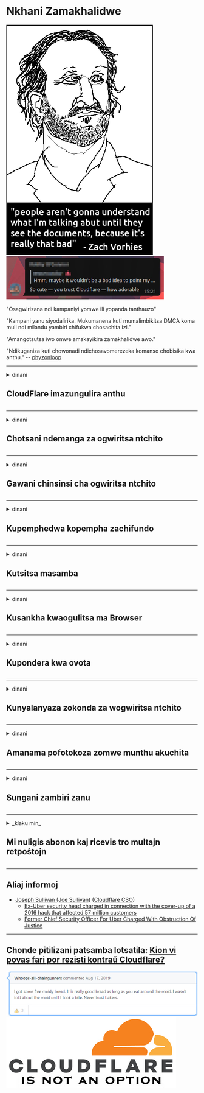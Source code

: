 # Nkhani Zamakhalidwe

![](../image/itsreallythatbad.jpg)
![](../image/telegram/c81238387627b4bfd3dcd60f56d41626.jpg)

"Osagwirizana ndi kampaniyi yomwe ili yopanda tanthauzo"

"Kampani yanu siyodalirika. Mukumanena kuti mumalimbikitsa DMCA koma muli ndi milandu yambiri chifukwa chosachita izi."

"Amangotsutsa iwo omwe amakayikira zamakhalidwe awo."

"Ndikuganiza kuti chowonadi ndichosavomerezeka komanso chobisika kwa anthu."  -- [phyzonloop](https://twitter.com/phyzonloop)


---


<details>
<summary>dinani

## CloudFlare imazungulira anthu
</summary>


Cloudflare ikutumiza maimelo opopera kwa osagwiritsa ntchito Cloudflare.

- Ingotumiza maimelo kwa olembetsa omwe asankha
- Wogwiritsa ntchito akati "siyani", ndiye siyani kutumiza imelo

Ndi zophweka. Koma Cloudflare sasamala.
Cloudflare adati kugwiritsa ntchito ntchito zawo kungaimitse spammers onse kapena owukira.
Kodi tingaimitse bwanji Cloudflare popanda kuyambitsa Cloudflare?


| 🖼 | 🖼 |
| --- | --- |
| ![](../image/cfspam01.jpg) | ![](../image/cfspam03.jpg) |
| ![](../image/cfspam02.jpg) | ![](../image/cfspambrittany.jpg)<br>![](../image/cfspamtwtr.jpg) |

</details>

---

<details>
<summary>dinani

## Chotsani ndemanga za ogwiritsa ntchito
</summary>


Ndemanga zowunikira za Cloudflare
Ngati mutayika zolemba zotsutsana ndi Cloudflare pa Twitter, muli ndi mwayi wopeza yankho kuchokera kwa wogwira ntchito ku Cloudflare ndi "Ayi, si".
Ngati mutayika ndemanga yoyipa patsamba lililonse lobwereza, ayesa kuiphunzira.


| 🖼 | 🖼 |
| --- | --- |
| ![](../image/cfcenrev_01.jpg)<br>![](../image/cfcenrev_02.jpg) | ![](../image/cfcenrev_03.jpg) |

</details>

---

<details>
<summary>dinani

## Gawani chinsinsi cha ogwiritsa ntchito
</summary>


Cloudflare ili ndi vuto lalikulu lozunza anthu.
Cloudflare imagawana zachidziwitso za omwe amadandaula za malo omwe asungidwa.
Nthawi zina amakupemphani kuti mupereke ID yanu yoyenera.
Ngati simukufuna kuzunzidwa, kumenyedwa, kusinthidwa kapena kuphedwa, kuli bwino musakhale kutali ndi masamba a Cloudfla.


| 🖼 | 🖼 |
| --- | --- |
| ![](../image/cfdox_what.jpg) | ![](../image/cfdox_swat.jpg) |
| ![](../image/cfdox_kill.jpg) | ![](../image/cfdox_threat.jpg) |
| ![](../image/cfdox_dox.jpg) | ![](../image/cfdox_ex1.jpg)<br>![](../image/cfdox_ex2.jpg) |

</details>

---

<details>
<summary>dinani

## Kupemphedwa kopempha zachifundo
</summary>


CloudFlare ikupempha zopereka zachifundo.
Ndizowopsa kuti bungwe la America lingapemphe ndalama ku mabungwe ena osagwiritsa ntchito phindu omwe ali ndi zifukwa zabwino.
Ngati mukufuna kutsekereza anthu kapena kuwononga nthawi ya anthu ena, mungafune kuyitanitsa ma pizzas ena a antchito a Cloudflare.


![](../image/cfdonate.jpg)

</details>

---

<details>
<summary>dinani

## Kutsitsa masamba
</summary>


Kodi mungatani ngati tsamba lanu litatsikira mwadzidzidzi?
Pali malipoti oti Cloudflare ikuchotsa kasinthidwe ka wogwiritsa ntchito kapena kuyimitsa ntchito popanda chenjezo, mwakachetechete.
Tikukulimbikitsani kuti mupeze opeza bwino.

![](../image/cftmnt.jpg)

</details>

---

<details>
<summary>dinani

## Kusankha kwaogulitsa ma Browser
</summary>


CloudFlare imapereka chisangalalo kwa iwo omwe amagwiritsa ntchito Firefox pomwe akupereka nkhanza kwa ogwiritsa ntchito osagwiritsa ntchito Tor-Browser pa Tor.
Ogwiritsa ntchito ogwiritsa ntchito omwe amakana kupha majakisensi opanda ufulu nawonso amachitidwa nkhanza.
Kusavomerezeka kotereku ndikumagwiritsa ntchito ndale zachipongwe komanso kugwiritsa ntchito mphamvu molakwika.

![](../image/browdifftbcx.gif)

- Kumanzere: Tor Msakatuli, Kumanja: Chrome. Adilesi yomweyo ya IP.

![](../image/browserdiff.jpg)

- Kumanzere: Tor Browser Javascript Walemala, Cookie Woyatsidwa
- Kumanja: Chrome Javascript Yoyatsidwa, Cookie Walemala

![](../image/cfsiryoublocked.jpg)

- QuteBrowser (msakatuli wocheperako) wopanda Tor (Clearnet IP)

| ***Msakatuli*** | ***Pezani chithandizo*** |
| --- | --- |
| Tor Browser (Javascript idathandiza) | mwayi wololedwa |
| Firefox (Javascript idathandiza) | pezani wonyozeka |
| Chromium (Javascript idathandiza) | pezani wonyozeka |
| Chromium or Firefox (Javascript yawonongeka) | Mwaletsedwa |
| Chromium or Firefox (Cookie wayimitsidwa) | Mwaletsedwa |
| QuteBrowser | Mwaletsedwa |
| lynx | Mwaletsedwa |
| w3m | Mwaletsedwa |
| wget | Mwaletsedwa |


Bwanji osagwiritsa ntchito batani la Audio kuti muchepetse zovuta zovuta?

Inde, pali batani lomvera, koma nthawi zonse siligwira ntchito pa Tor.
Mukalandira uthengawu mukadina:

```
Yesaninso pambuyo pake
Kompyuta yanu kapena netiweki ikhoza kutumiza mafunso othandiza kuchita zokha.
Kuteteza ogwiritsa ntchito, sitingathe kuchita pempho lanu pompano.
Pazambiri zambiri pitani patsamba lathu lothandizira
```

</details>

---

<details>
<summary>dinani

## Kupondera kwa ovota
</summary>


Ovota ku US ati amalembetsa kuvota pamapeto pa tsamba lolembera boma m'boma lomwe amakhala.
Ma ofesi a Secretary-of statean olamulidwa ndi Republican amalimbikitsa kuletsa anthu mwa kuvotera webusaitiyi ya boma kudzera mu Cloudflare.
Kuchitira nkhanza kwa Cloudflare kwa ogwiritsa ntchito a Tor, maudindo ake a MITM monga malo oyang'aniridwa padziko lonse lapansi, ndipo mbali yake yowonongeka imapangitsa omwe akuyembekeza kukhala ovota kusafuna kulembetsa.
Liberals makamaka imakonda kubisa.
Mafomu olembetsa oponya voti amatenga chidziwitso chotsimikiza cha momwe munthu akuvotera, malo ake, nambala yachitetezo chake, komanso tsiku lobadwa.
Mayiko ambiri amangopereka zofunikira pagulu lonselo, koma Cloudflare amawona zambiri zomwe munthu angalembetse.

Dziwani kuti kulembetsa mapepala sikuyendetsa Cloudflare chifukwa mlembi wa ogwira ntchito yolowa ndi boma azigwiritsa ntchito tsamba la Cloudflare kuti alowetse zomwezi.

| 🖼 | 🖼 |
| --- | --- |
| ![](../image/cfvotm_01.jpg) | ![](../image/cfvotm_02.jpg) |

- Change.org ndi tsamba lodziwika bwino losonkhanitsa mavoti ndikuchitapo kanthu.
“anthu kulikonse akuyambitsa makampeni, kulimbikitsa othandizira, ndikugwira ntchito ndi opanga zisankho kuyendetsa njirazi.”
Tsoka ilo, anthu ambiri sangathe kuwona change.com konse chifukwa cha fayilo yolusa ya Cloudflare.
Akuletsedwa kusayina pempholo, kuwachotsa pantchito ya demokalase.
Kugwiritsa ntchito nsanja ina yopanda mitambo ngati OpenPback kumathandizira vutoli.

| 🖼 | 🖼 |
| --- | --- |
| ![](../image/changeorgasn.jpg) | ![](../image/changeorgtor.jpg) |

- Cloudflare's "Athenian Project" imapereka chitetezo chamabizinesi aulere kwa mawebusayiti amasankho am boma ndi amderalo.
Iwo ati "Madera awo amatha kulumikizana ndi zisankho ndikulembetsa anthu ovota" koma izi ndi zabodza chifukwa anthu ambiri sangathe kuyang'ana malowa konse.

</details>

---

<details>
<summary>dinani

## Kunyalanyaza zokonda za wogwiritsa ntchito
</summary>


Ngati mukufuna kutulutsa china chake, mukuyembekeza kuti simulandila imelo pankhaniyi.
Cloudflare amanyalanyaza zokonda za wogwiritsa ntchito ndikugawana zambiri ndi mabungwe enaake popanda kuvomereza kwa makasitomala.
Ngati mukugwiritsa ntchito pulani yawo yaulere, nthawi zina amatumiza imelo kukufunsa kuti mulembe zofunikira mwezi uliwonse.

![](../image/cfviopl_tp.jpg)

</details>

---

<details>
<summary>dinani

## Amanama pofotokoza zomwe munthu akuchita
</summary>


Malinga ndi blog yamakasitomala wakalewa, Cloudflare imanama pankhani yochotsa maakaunti.
Masiku ano, makampani ambiri amasunga deta yanu mutatha kutseka kapena kuchotsa akaunti yanu.
Makampani ambiri abwino amatchula izi pachinsinsi chawo.
Cloudflare? Ayi.

```
2019-08-05 CloudFlare idanditumizira chitsimikizo kuti achotsa akaunti yanga.
2019-10-02 Ndalandira imelo kuchokera ku CloudFlare "chifukwa ndine kasitomala"
```

Cloudflare sanadziwe za mawu oti "chotsani".
Ngati zichotsedwadi, bwanji makasitomala wakale uyu adalandira imelo?
Ananenanso kuti zachinsinsi za Cloudflare sizitchula izi.

```
Mfundo zawo zachinsinsi zatsopano sizinenapo chilichonse chosungira chaka chimodzi.
```

![](../image/cfviopl_notdel.jpg)

Kodi mungakhulupirire bwanji Cloudflare ngati malingaliro awo achinsinsi ndi LIE?

</details>

---

<details>
<summary>dinani

## Sungani zambiri zanu
</summary>


Kuchotsa Cloudflare account ndi kovuta.

```
Tumizani tikiti yothandizira pogwiritsa ntchito gulu la "Akaunti",
ndikufunsani kufufutidwa kwa akaunti yanu.
Simuyenera kukhala ndi zigawo kapena makhadi a ngongole omwe amaikidwa ku akaunti yanu musanapemphe kuti achotse.
```

Mukalandira imelo yokutsimikizirani.

![](../image/cf_deleteandkeep.jpg)

"Tayamba kukonza pempho lanu" koma "Tipitiliza kusunga zidziwitso zanu".

Kodi mutha "kudalira" izi?

</details>

---

<details>
<summary>_klaku min_

## Mi nuligis abonon kaj ricevis tro multajn retpoŝtojn
</summary>


La uzanto nuligis sian 'Cloudflare stream' abonon kaj li ricevas retpoŝtajn memorigilojn ĉiutage por rememorigi lin pri nuligita abono.
Ne estas malaprobita butono. Kiel vi ĉesas ĉi tiun frenezon?

![](../image/barrageemailcancelsubscription.jpg)

Cloudflare diris al ĉi tiu uzanto kontakti subtenteamo kaj peti ĉiujn viajn enhavojn forigi.

- [t](https://web.archive.org/web/20210412165334/https://twitter.com/JohnHaldson/status/1381651569247088650)

</details>

---

## Aliaj informoj

- [Joseph Sullivan (Joe Sullivan)](../cloudflare_inc/cloudflare_members.md) ([Cloudflare CSO](https://twitter.com/eastdakota/status/1296522269313785862))
  - [Ex-Uber security head charged in connection with the cover-up of a 2016 hack that affected 57 million customers](https://www.businessinsider.com/uber-data-hack-security-head-joe-sullivan-charged-cover-up-2020-8)
  - [Former Chief Security Officer For Uber Charged With Obstruction Of Justice](https://www.justice.gov/usao-ndca/pr/former-chief-security-officer-uber-charged-obstruction-justice)


---

## Chonde pitilizani patsamba lotsatila:   [Kion vi povas fari por rezisti kontraŭ Cloudflare?](ny.action.md)

![](../image/freemoldybread.jpg)
![](../image/cfisnotanoption.jpg)
